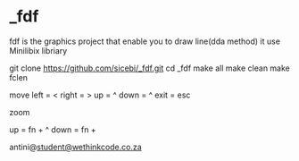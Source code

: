 # _fdf

fdf is the graphics project that enable you to draw line(dda method)
it use Minilibix libriary
 
git clone https://github.com/sicebi/_fdf.git
cd _fdf
make all
make clean
make fclen

move 
left  = < 
right = >
up = ^
down  = ^
exit    = esc 

zoom

up = fn + ^
down = fn + 

antini@student@wethinkcode.co.za

